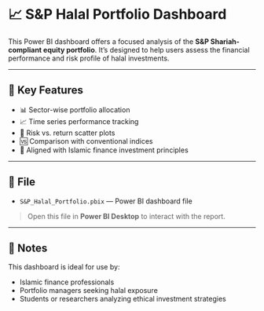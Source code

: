 # 📈 S&P Halal Portfolio Dashboard

This Power BI dashboard offers a focused analysis of the **S&P Shariah-compliant equity portfolio**. It’s designed to help users assess the financial performance and risk profile of halal investments.

---

## 🧭 Key Features

- 📊 Sector-wise portfolio allocation
- 📈 Time series performance tracking
- 🧮 Risk vs. return scatter plots
- 🆚 Comparison with conventional indices
- 🕋 Aligned with Islamic finance investment principles

---

## 📁 File

- `S&P_Halal_Portfolio.pbix` — Power BI dashboard file

> Open this file in **Power BI Desktop** to interact with the report.

---

## 📌 Notes

This dashboard is ideal for use by:

- Islamic finance professionals
- Portfolio managers seeking halal exposure
- Students or researchers analyzing ethical investment strategies
